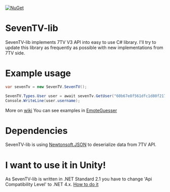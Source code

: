 [![NuGet](https://img.shields.io/nuget/v/SevenTV-lib.svg?label=NuGet)](https://nuget.org/packages/SevenTV-lib)
# SevenTV-lib
SevenTV-lib implements 7TV V3 API into easy to use C# library. I'll try to update this library as frequently as possible with new implementations from 7TV side.

# Example usage
```csharp
var sevenTv = new SevenTV.SevenTV();

SevenTV.Types.User user = await sevenTv.GetUser("60b67e8f561dfc1d80f217c5");
Console.WriteLine(user.username);
```
More on [wiki](https://github.com/Xslash58/SevenTV-lib/wiki)
You can see examples in [EmoteGuesser](https://github.com/Xslash58/emoteguesser)

# Dependencies
SevenTV-lib is using [Newtonsoft.JSON](https://www.newtonsoft.com/json) to deserialize data from 7TV API.

# I want to use it in Unity!
As SevenTV-lib is written in .NET Standard 2.1 you have to change 'Api Compatibility Level' to .NET 4.x.
[How to do it](https://learn.microsoft.com/en-us/visualstudio/gamedev/unity/unity-scripting-upgrade)
